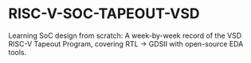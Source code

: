 # RISC-V-SOC-TAPEOUT-VSD
Learning SoC design from scratch: A week-by-week record of the VSD RISC-V Tapeout Program, covering RTL → GDSII with open-source EDA tools.
